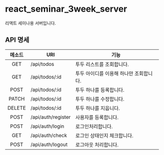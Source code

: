 # react_seminar_3week_server

리액트 세미나용 서버입니다.

## API 명세

| 메소드 | URI                | 기능                                    |
| :----: | ------------------ | --------------------------------------- |
|  GET   | /api/todos         | 투두 리스트를 조회합니다.               |
|  GET   | /api/todos/:id     | 투두 아이디를 이용해 하나만 조회합니다. |
|  POST  | /api/todos/:id     | 투두 하나를 등록합니다.                 |
| PATCH  | /api/todos/:id     | 투두 하나를 수정합니다.                 |
| DELETE | /api/todos/:id     | 투두 하나를 지웁니다.                   |
|  POST  | /api/auth/register | 사용자를 등록합니다.                    |
|  POST  | /api/auth/login    | 로그인처리합니다.                       |
|  GET   | /api/auth/check    | 로그인 상태인지 체크합니다.             |
|  POST  | /api/auth/logout   | 로그아웃 처리합니다.                    |
